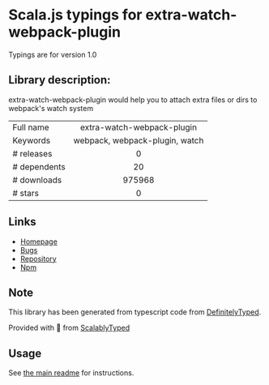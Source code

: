 
# Scala.js typings for extra-watch-webpack-plugin

Typings are for version 1.0

## Library description:
extra-watch-webpack-plugin would help you to attach extra files or dirs to webpack's watch system

|                    |                 |
| ------------------ | :-------------: |
| Full name          | extra-watch-webpack-plugin |
| Keywords           | webpack, webpack-plugin, watch |
| # releases         | 0 |
| # dependents       | 20 |
| # downloads        | 975968 |
| # stars            | 0 |

## Links
- [Homepage](https://github.com/pigcan/extra-watch-webpack-plugin#readme)
- [Bugs](https://github.com/pigcan/extra-watch-webpack-plugin/issues)
- [Repository](https://github.com/pigcan/extra-watch-webpack-plugin)
- [Npm](https://www.npmjs.com/package/extra-watch-webpack-plugin)
    


## Note
This library has been generated from typescript code from [DefinitelyTyped](https://definitelytyped.org).

Provided with :purple_heart: from [ScalablyTyped](https://github.com/oyvindberg/ScalablyTyped)

## Usage
See [the main readme](../../readme.md) for instructions.


